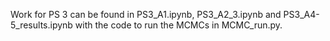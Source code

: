 Work for PS 3 can be found in PS3_A1.ipynb, PS3_A2_3.ipynb and PS3_A4-5_results.ipynb with the code to run the MCMCs in MCMC_run.py.
